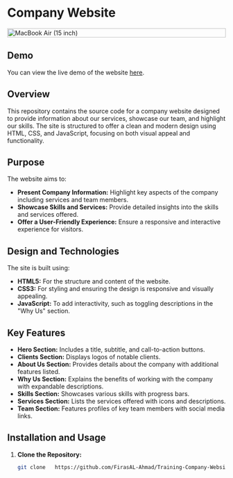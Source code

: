 # Company Website


<div style="display: flex;align-items: center; justify-content: center;">
  <img src="https://github.com/user-attachments/assets/a05eaaa9-e4bc-4537-8955-bba5716ff439" alt="MacBook Air (15 inch)" style="width: 100%;"/>
</div>

 

## Demo

You can view the live demo of the website [here](https://example.com/demo).


## Overview

This repository contains the source code for a company website designed to provide information about our services, showcase our team, and highlight our skills. The site is structured to offer a clean and modern design using HTML, CSS, and JavaScript, focusing on both visual appeal and functionality.

## Purpose

The website aims to:
- **Present Company Information:** Highlight key aspects of the company including services and team members.
- **Showcase Skills and Services:** Provide detailed insights into the skills and services offered.
- **Offer a User-Friendly Experience:** Ensure a responsive and interactive experience for visitors.

## Design and Technologies

The site is built using:
- **HTML5:** For the structure and content of the website.
- **CSS3:** For styling and ensuring the design is responsive and visually appealing.
- **JavaScript:** To add interactivity, such as toggling descriptions in the "Why Us" section.

## Key Features

- **Hero Section:** Includes a title, subtitle, and call-to-action buttons.
- **Clients Section:** Displays logos of notable clients.
- **About Us Section:** Provides details about the company with additional features listed.
- **Why Us Section:** Explains the benefits of working with the company with expandable descriptions.
- **Skills Section:** Showcases various skills with progress bars.
- **Services Section:** Lists the services offered with icons and descriptions.
- **Team Section:** Features profiles of key team members with social media links.


## Installation and Usage

1. **Clone the Repository:**


   ```bash
   git clone   https://github.com/FirasAL-Ahmad/Training-Company-Website.git
